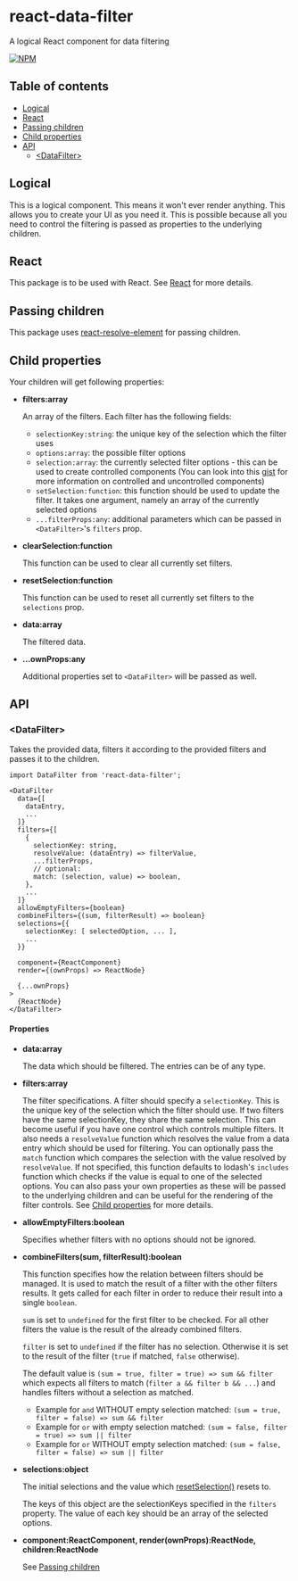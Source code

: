 # react-data-filter

A logical React component for data filtering

[![NPM](https://nodei.co/npm/react-data-filter.png?downloads=true&downloadRank=true&stars=true)](https://nodei.co/npm/react-data-filter/)

## Table of contents
 - [Logical](#logical)
 - [React](#react)
 - [Passing children](#passing-children)
 - [Child properties](#child-properties)
 - [API](#api)
   - [\<DataFilter\>](#datafilter)

## Logical

This is a logical component. This means it won't ever render anything.
This allows you to create your UI as you need it. This is possible because all you need to control the filtering is passed
as properties to the underlying children.

## React

This package is to be used with React.
See [React](https://facebook.github.io/react/) for more details.

## Passing children

This package uses [react-resolve-element](https://npmjs.com/package/react-resolve-element) for passing children.

## Child properties

Your children will get following properties:

* **filters:array**

  An array of the filters.
  Each filter has the following fields:
    - `selectionKey:string`: the unique key of the selection which the filter uses
    - `options:array`: the possible filter options
    - `selection:array`: the currently selected filter options - this can be used to create controlled components (You can look into this [gist](https://gist.github.com/markerikson/d71cfc81687f11609d2559e8daee10cc) for more information on controlled and uncontrolled components)
    - `setSelection:function`: this function should be used to update the filter. It takes one argument, namely an array of the currently selected options
    - `...filterProps:any`: additional parameters which can be passed in `<DataFilter>`'s `filters` prop.

* **clearSelection:function**

  This function can be used to clear all currently set filters.

* **resetSelection:function**

  This function can be used to reset all currently set filters to the `selections` prop.

* **data:array**

  The filtered data.

* **...ownProps:any**

  Additional properties set to `<DataFilter>` will be passed as well.

## API

### \<DataFilter\>

Takes the provided data, filters it according to the provided filters and passes it to the children.

```JSX
import DataFilter from 'react-data-filter';

<DataFilter
  data={[
    dataEntry,
    ...
  ]}
  filters={[
    {
      selectionKey: string,
      resolveValue: (dataEntry) => filterValue,
      ...filterProps,
      // optional:
      match: (selection, value) => boolean,
    },
    ...
  ]}
  allowEmptyFilters={boolean}
  combineFilters={(sum, filterResult) => boolean}
  selections={{
    selectionKey: [ selectedOption, ... ],
    ...
  }}

  component={ReactComponent}
  render={(ownProps) => ReactNode}

  {...ownProps}
>
  {ReactNode}
</DataFilter>
```

#### Properties

* **data:array**

  The data which should be filtered.
  The entries can be of any type.

* **filters:array**

  The filter specifications.
  A filter should specify a `selectionKey`. This is the unique key of the selection which the filter should use. If two filters have the same selectionKey, they share the same selection. This can become useful if you have one control which controls multiple filters.
  It also needs a `resolveValue` function which resolves the value from a data entry which should be used for filtering.
  You can optionally pass the `match` function which compares the selection with the value resolved by `resolveValue`. If not specified, this function defaults to lodash's `includes` function which checks if the value is equal to one of the selected options.
  You can also pass your own properties as these will be passed to the underlying children and can be useful for the rendering of the filter controls.
  See [Child properties](#child-properties) for more details.

* **allowEmptyFilters:boolean**

  Specifies whether filters with no options should not be ignored.

* **combineFilters(sum, filterResult):boolean**

  This function specifies how the relation between filters should be managed.
  It is used to match the result of a filter with the other filters results.
  It gets called for each filter in order to reduce their result into a single `boolean`.

  `sum` is set to `undefined` for the first filter to be checked. For all other filters the value is the result of the already combined filters.

  `filter` is set to `undefined` if the filter has no selection. Otherwise it is set to the result of the filter (`true` if matched, `false` otherwise).

  The default value is `(sum = true, filter = true) => sum && filter` which expects all filters to match (`filter a && filter b && ...`) and handles filters without a selection as matched.

  * Example for `and` WITHOUT empty selection matched:
  `(sum = true, filter = false) => sum && filter`
  * Example for `or` with empty selection matched:
  `(sum = false, filter = true) => sum || filter`
  * Example for `or` WITHOUT empty selection matched:
  `(sum = false, filter = false) => sum || filter`

* **selections:object**

  The initial selections and the value which [resetSelection()](#child-properties) resets to.

  The keys of this object are the selectionKeys specified in the `filters` property.
  The value of each key should be an array of the selected options.

* **component:ReactComponent, render(ownProps):ReactNode, children:ReactNode**

  See [Passing children](#passing-children)
